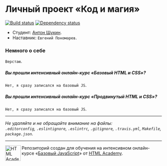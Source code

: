 # Личный проект «Код и магия»

[![Build status][travis-image]][travis-url]
[![Dependency status][dependency-image]][dependency-url]

* Студент: [Антон Щукин](https://htmlacademy.ru/profile/id170520).
* Наставник: `Евгений Пономарев`.

### Немного о себе
`Верстаю`.

##### Вы прошли интенсивный онлайн-курс «Базовый HTML и CSS»?
`Нет, я сразу записался на базовый JS`.

##### Вы прошли интенсивный онлайн-курс «Продвинутый HTML и CSS»?
`Нет, я сразу записался на базовый JS`.

---

_Не удаляйте и не обращайте внимание на файлы:_<br>
_`.editorconfig`, `.eslintignore`, `.eslintrc`, `.gitignore`, `.travis.yml`, `Makefile`, `package.json`._

---

<a href="https://htmlacademy.ru/js_intensive"><img align="left" width="50" height="50" title="HTML Academy" src="https://up.htmlacademy.ru/static/img/intensive/javascript/logo-for-github.svg"></a>

Репозиторий создан для обучения на интенсивном онлайн-курсе «[Базовый JavaScript](https://htmlacademy.ru/js_intensive)» от [HTML Academy](https://htmlacademy.ru).

[travis-image]: https://travis-ci.org/js-htmlacademy/170520-code-and-magick.svg?branch=master
[travis-url]: https://travis-ci.org/js-htmlacademy/170520-code-and-magick
[dependency-image]: https://david-dm.org/js-htmlacademy/170520-code-and-magick.svg?style=flat-square
[dependency-url]: https://david-dm.org/js-htmlacademy/170520-code-and-magick
